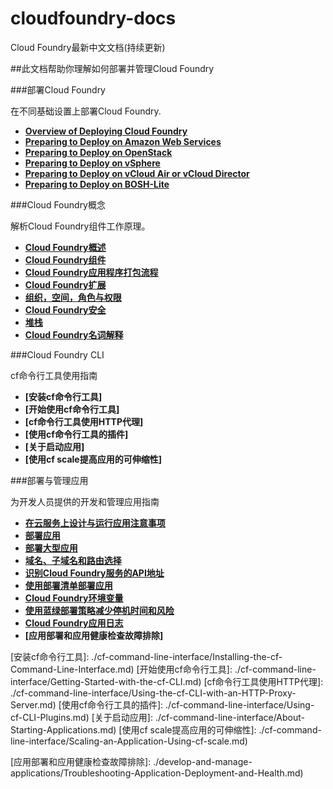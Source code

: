 # cloudfoundry-docs
Cloud Foundry最新中文文档(持续更新)

##此文档帮助你理解如何部署并管理Cloud Foundry

###部署Cloud Foundry

在不同基础设置上部署Cloud Foundry.

* **[Overview of Deploying Cloud Foundry]**
* **[Preparing to Deploy on Amazon Web Services]**
* **[Preparing to Deploy on OpenStack]**
* **[Preparing to Deploy on vSphere]**
* **[Preparing to Deploy on vCloud Air or vCloud Director]**
* **[Preparing to Deploy on BOSH-Lite]**

###Cloud Foundry概念

解析Cloud Foundry组件工作原理。

* **[Cloud Foundry概述]**
* **[Cloud Foundry组件]**
* **[Cloud Foundry应用程序打包流程]**
* **[Cloud Foundry扩展]**
* **[组织，空间，角色与权限]**
* **[Cloud Foundry安全]**
* **[堆栈]**
* **[Cloud Foundry名词解释]**

###Cloud Foundry CLI

cf命令行工具使用指南

* **[安装cf命令行工具]**
* **[开始使用cf命令行工具]**
* **[cf命令行工具使用HTTP代理]**
* **[使用cf命令行工具的插件]**
* **[关于启动应用]**
* **[使用cf scale提高应用的可伸缩性]**

###部署与管理应用

为开发人员提供的开发和管理应用指南

* **[在云服务上设计与运行应用注意事项]**
* **[部署应用]**
* **[部署大型应用]**
* **[域名、子域名和路由选择]**
* **[识别Cloud Foundry服务的API地址]**
* **[使用部署清单部署应用]**
* **[Cloud Foundry环境变量]**
* **[使用蓝绿部署策略减少停机时间和风险]**
* **[Cloud Foundry应用日志]**
* **[应用部署和应用健康检查故障排除]**

<!-- 部署Cloud Foundry -->
[Overview of Deploying Cloud Foundry]: ./deploy-cloud-foundry/Overview-of-Deploying-Cloud-Foundry.md
[Preparing to Deploy on Amazon Web Services]: ./deploy-cloud-foundry/
[Preparing to Deploy on OpenStack]: ./deploy-cloud-foundry/
[Preparing to Deploy on vSphere]: ./deploy-cloud-foundry/
[Preparing to Deploy on vCloud Air or vCloud Director]: ./deploy-cloud-foundry/
[Preparing to Deploy on BOSH-Lite]: ./deploy-cloud-foundry/

<!-- Cloud Foundry概念 -->
[Cloud Foundry概述]: ./cloud-foundry-concepts/Cloud-Foundry-Overview.md
[Cloud Foundry组件]: ./cloud-foundry-concepts/Cloud-Foundry-Components.md
[Cloud Foundry应用程序打包流程]: ./cloud-foundry-concepts/How-Applications-are-Staged.md
[Cloud Foundry扩展]: ./cloud-foundry-concepts/Scaling-Cloud-Foundry.md
[组织，空间，角色与权限]: ./cloud-foundry-concepts/Orgs-Spaces-Roles-and-Permissions.md
[Cloud Foundry安全]: ./cloud-foundry-concepts/Cloud-Foundry-Security.md
[堆栈]: ./cloud-foundry-concepts/Stacks.md
[Cloud Foundry名词解释]: ./cloud-foundry-concepts/Cloud-Foundry-Glossary.md

<!-- Cloud Foundry CLI -->
[安装cf命令行工具]: ./cf-command-line-interface/Installing-the-cf-Command-Line-Interface.md)
[开始使用cf命令行工具]: ./cf-command-line-interface/Getting-Started-with-the-cf-CLI.md)
[cf命令行工具使用HTTP代理]: ./cf-command-line-interface/Using-the-cf-CLI-with-an-HTTP-Proxy-Server.md)
[使用cf命令行工具的插件]: ./cf-command-line-interface/Using-cf-CLI-Plugins.md)
[关于启动应用]: ./cf-command-line-interface/About-Starting-Applications.md)
[使用cf scale提高应用的可伸缩性]: ./cf-command-line-interface/Scaling-an-Application-Using-cf-scale.md)

<!-- 部署与管理应用 -->
[在云服务上设计与运行应用注意事项]: ./develop-and-manage-applications/Considerations-for-Designing-and-Running-an-Application-in-the-Cloud.md
[部署应用]: ./develop-and-manage-applications/Deploy-an-Application.md
[部署大型应用]: ./develop-and-manage-applications/Deploying-a-Large-Application.md
[域名、子域名和路由选择]: ./develop-and-manage-applications/Creating-Domains-and-Routes.md
[识别Cloud Foundry服务的API地址]: ./develop-and-manage-applications/Identifying-the-API-Endpoint-for-your-Cloud-Foundry-Instance.md
[使用部署清单部署应用]: ./develop-and-manage-applications/Deploying-with-Application-Manifests.md
[Cloud Foundry环境变量]: ./develop-and-manage-applications/Cloud-Foundry-Environment-Variables.md
[使用蓝绿部署策略减少停机时间和风险]: ./develop-and-manage-applications/Using-Blue-Green-Deployment-to-Reduce-Downtime-and-Risk.md
[Cloud Foundry应用日志]: ./develop-and-manage-applications/Application-Logging-in-Cloud-Foundry.md
[应用部署和应用健康检查故障排除]: ./develop-and-manage-applications/Troubleshooting-Application-Deployment-and-Health.md)
